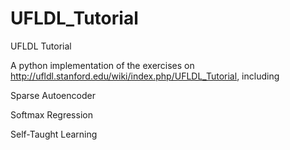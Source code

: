 UFLDL_Tutorial
=================

UFLDL Tutorial

A python implementation of the exercises on http://ufldl.stanford.edu/wiki/index.php/UFLDL_Tutorial, including

Sparse Autoencoder

Softmax Regression

Self-Taught Learning
